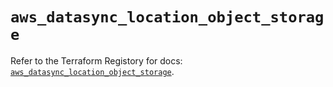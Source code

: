 # `aws_datasync_location_object_storage`

Refer to the Terraform Registory for docs: [`aws_datasync_location_object_storage`](https://registry.terraform.io/providers/hashicorp/aws/5.13.1/docs/resources/datasync_location_object_storage).

